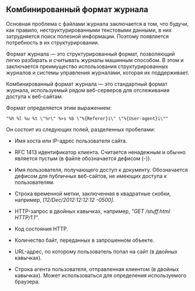 ## Комбинированный формат журнала

Основная проблема с файлами журнала заключается в том, что будучи, как правило, неструктурированными текстовыми данными, в них затрудняется поиск полезной информации. Поэтому появляется потребность в их структурировании.

Формат журнала — это структурированный формат, позволяющий легко разбирать и считывать журналы машинным способом.
В этом и заключается преимущество использования структурированных журналов и системы управления журналами, которая их поддерживает.

Комбинированный формат журнала — это стандартный формат журнала, используемый рядом веб-серверов для отслеживания доступа к веб-сайтам.

Формат определяется этим выражением:
```
"%h %l %u %t \"%r\" %>s %b \"%{Referer}i\" \"%{User-agent}i\""
```

Он состоит из следующих полей, разделенных пробелами:

- Имя хоста или IP-адрес пользователя сайта.

- RFC 1413 идентификатор клиента. Считается ненадежным и обычно является пустым (в файле обозначается дефисом (-)). 

- Имя пользователя, получающего доступ к документу. Обозначается дефисом для публичных веб-сайтов, не имеющих доступа к пользователям.  

- Строка временной метки, заключенная в квадратные скобки, например, *[12/Dec/2012:12:12:12 -0500]*.

- HTTP-запрос в двойных кавычках, например, *"GET /stuff.html HTTP/1.1"*.

- Код состояния HTTP.

- Количество байт, переданных в запрошенном объекте.

- URL-адрес, по которому пользователь попал на сайт (в двойных кавычках).

- Строка агента пользователя, отправленная клиентом (в двойных кавычках). Может использоваться для определения используемого браузера.

